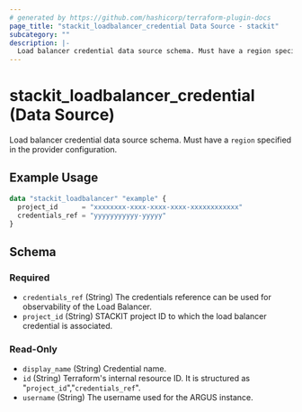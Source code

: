 ```yaml
---
# generated by https://github.com/hashicorp/terraform-plugin-docs
page_title: "stackit_loadbalancer_credential Data Source - stackit"
subcategory: ""
description: |-
  Load balancer credential data source schema. Must have a region specified in the provider configuration.
---
```


# stackit_loadbalancer_credential (Data Source)

Load balancer credential data source schema. Must have a `region` specified in the provider configuration.

## Example Usage

```terraform
data "stackit_loadbalancer" "example" {
  project_id      = "xxxxxxxx-xxxx-xxxx-xxxx-xxxxxxxxxxxx"
  credentials_ref = "yyyyyyyyyyy-yyyyy"
}
```

<!-- schema generated by tfplugindocs -->
## Schema

### Required

- `credentials_ref` (String) The credentials reference can be used for observability of the Load Balancer.
- `project_id` (String) STACKIT project ID to which the load balancer credential is associated.

### Read-Only

- `display_name` (String) Credential name.
- `id` (String) Terraform's internal resource ID. It is structured as "`project_id`","`credentials_ref`".
- `username` (String) The username used for the ARGUS instance.
